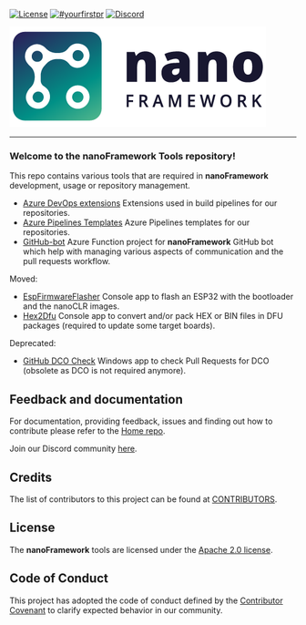 [![License](https://img.shields.io/badge/License-Apache%202.0-blue.svg)](https://opensource.org/licenses/Apache-2.0) [![#yourfirstpr](https://img.shields.io/badge/first--timers--only-friendly-blue.svg)](https://github.com/nanoframework/Home/blob/master/CONTRIBUTING.md) [![Discord](https://img.shields.io/discord/478725473862549535.svg)](https://discord.gg/gCyBu8T)

![nanoFramework logo](https://github.com/nanoframework/Home/blob/master/resources/logo/nanoFramework-repo-logo.png)

-----

### Welcome to the **nanoFramework** Tools repository!

This repo contains various tools that are required in **nanoFramework** development, usage or repository management.

* [Azure DevOps extensions](AzureDevOps) Extensions used in build pipelines for our repositories.
* [Azure Pipelines Templates](azure-pipelines-templates) Azure Pipelines templates for our repositories.
* [GitHub-bot](AzureFunction-github-bot) Azure Function project for **nanoFramework** GitHub bot which help with managing various aspects of communication and the pull requests workflow.

Moved:
* [EspFirmwareFlasher](https://github.com/nanoframework/esp32-firmware-flasher) Console app to flash an ESP32 with the bootloader and the nanoCLR images.
* [Hex2Dfu](https://github.com/nanoframework/hex2dfu) Console app to convert and/or pack HEX or BIN files in DFU packages (required to update some target boards).

Deprecated:

* [GitHub DCO Check](GitHubDcoCheck) Windows app to check Pull Requests for DCO (obsolete as DCO is not required anymore).

## Feedback and documentation

For documentation, providing feedback, issues and finding out how to contribute please refer to the [Home repo](https://github.com/nanoframework/Home).

Join our Discord community [here](https://discord.gg/gCyBu8T).

## Credits

The list of contributors to this project can be found at [CONTRIBUTORS](https://github.com/nanoframework/Home/blob/master/CONTRIBUTORS.md).

## License

The **nanoFramework** tools are licensed under the [Apache 2.0 license](http://www.apache.org/licenses/LICENSE-2.0).

## Code of Conduct
This project has adopted the code of conduct defined by the [Contributor Covenant](http://contributor-covenant.org/)
to clarify expected behavior in our community.
